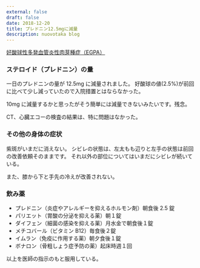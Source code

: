 ```yaml
---
external: false
draft: false
date: 2018-12-20
title: プレドニン12.5mgに減量
description: nuovotaka blog
---
```


[好酸球性多発血管炎性肉芽種症（EGPA）](https://www.jrs.or.jp/citizen/disease/c/c-06.html)

### ステロイド（プレドニン）の量

一日のプレドニンの量が 12.5mg に減量されました。
好酸球の値(2.5%)が前回に比べて少し減っていたので入院措置とはならなかった。

10mg に減量するかと思ったがそう簡単には減量できないみたいです。残念。

CT、心臓エコーの検査の結果は、特に問題はなかった。

### その他の身体の症状

紫斑がいまだに消えない。
シビレの状態は、左太もも辺りと左手の状態は前回の改善依頼そのままです。
それ以外の部位についてはいまだにシビレが続いている。

また、膝から下と手先の冷えが改善されない。

### 飲み薬

- プレドニン（炎症やアレルギーを抑えるホルモン剤）朝食後 2.5 錠
- パリエット（胃酸の分泌を抑える薬）朝１錠
- ダイフェン（細菌の感染を抑える薬）月水金で朝食後１錠
- メチコバール（ビタミン B12）毎食後２錠
- イムラン（免疫に作用する薬）朝夕食後１錠
- ボナロン（骨粗しょう症予防の薬）起床時週１回

以上を医師の指示のもと服用している。
